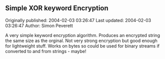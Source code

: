 ## Simple XOR keyword Encryption

Originally published: 2004-02-03 03:26:47
Last updated: 2004-02-03 03:26:47
Author: Simon Peverett

A very simple keyword encryption algorithm. Produces an encrypted string the same size as the orginal. Not very strong encryption but good enough for lightweight stuff. Works on bytes so could be used for binary streams if converted to and from strings - maybe!